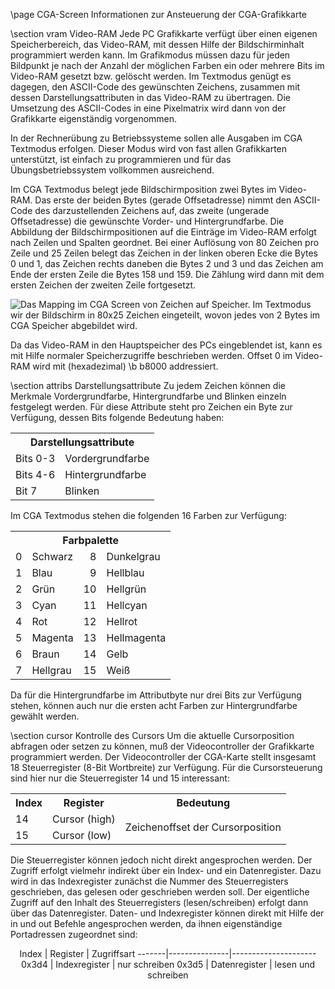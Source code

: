 \page CGA-Screen Informationen zur Ansteuerung der CGA-Grafikkarte

\section vram Video-RAM
Jede PC Grafikkarte verfügt über einen eigenen Speicherbereich, das
Video-RAM, mit dessen Hilfe der Bildschirminhalt programmiert werden kann.
Im Grafikmodus müssen dazu für jeden Bildpunkt je nach der Anzahl der
möglichen Farben ein oder mehrere Bits im Video-RAM gesetzt bzw. gelöscht
werden. Im Textmodus genügt es dagegen, den ASCII-Code des gewünschten
Zeichens, zusammen mit dessen Darstellungsattributen in das Video-RAM zu
übertragen. Die Umsetzung des ASCII-Codes in eine Pixelmatrix wird dann von
der Grafikkarte eigenständig vorgenommen.

In der Rechnerübung zu Betriebssysteme sollen alle Ausgaben im CGA
Textmodus erfolgen. Dieser Modus wird von fast allen Grafikkarten
unterstützt, ist einfach zu programmieren und für das Übungsbetriebssystem
vollkommen ausreichend.

Im CGA Textmodus belegt jede Bildschirmposition zwei Bytes im Video-RAM.
Das erste der beiden Bytes (gerade Offsetadresse) nimmt den ASCII-Code des
darzustellenden Zeichens auf, das zweite (ungerade Offsetadresse) die
gewünschte Vorder- und Hintergrundfarbe. Die Abbildung der
Bildschirmpositionen auf die Einträge im Video-RAM erfolgt nach Zeilen und
Spalten geordnet. Bei einer Auflösung von 80 Zeichen pro Zeile und 25
Zeilen belegt das Zeichen in der linken oberen Ecke die Bytes 0 und 1, das
Zeichen rechts daneben die Bytes 2 und 3 und das Zeichen am Ende der ersten
Zeile die Bytes 158 und 159. Die Zählung wird dann mit dem ersten Zeichen
der zweiten Zeile fortgesetzt.

![Das Mapping im CGA Screen von Zeichen auf Speicher. Im Textmodus wir der Bildschirm in 80x25 Zeichen eingeteilt, wovon jedes von 2 Bytes im CGA Speicher abgebildet wird.](img/cga.svg)

Da das Video-RAM in den Hauptspeicher des PCs eingeblendet ist, kann es mit
Hilfe normaler Speicherzugriffe beschrieben werden. Offset 0 im Video-RAM
wird mit (hexadezimal) \b b8000 addressiert.

\section attribs Darstellungsattribute
Zu jedem Zeichen können die Merkmale Vordergrundfarbe, Hintergrundfarbe und
Blinken einzeln festgelegt werden. Für diese Attribute steht pro Zeichen
ein Byte zur Verfügung, dessen Bits folgende Bedeutung haben:

<center>
<table>
<tr><th colspan="2">Darstellungsattribute</th></tr>
<tr><td>Bits 0-3</td><td>Vordergrundfarbe</td></tr>
<tr><td>Bits 4-6</td><td>Hintergrundfarbe</td></tr>
<tr><td>Bit 7</td><td>Blinken</td></tr>
</table>
</center>

Im CGA Textmodus stehen die folgenden 16 Farben zur Verfügung:

<center><table>
<tr><th colspan="4">Farbpalette</th></tr>
<tr><td align="RIGHT">0</td><td>Schwarz</td><td align="RIGHT">8</td><td>Dunkelgrau</td></tr>
<tr><td align="RIGHT">1</td><td>Blau</td><td align="RIGHT">9</td><td>Hellblau</td></tr>
<tr><td align="RIGHT">2</td><td>Grün</td><td align="RIGHT">10</td><td>Hellgrün</td></tr>
<tr><td align="RIGHT">3</td><td>Cyan</td><td align="RIGHT">11</td><td>Hellcyan</td></tr>
<tr><td align="RIGHT">4</td><td>Rot</td><td align="RIGHT">12</td><td>Hellrot</td></tr>
<tr><td align="RIGHT">5</td><td>Magenta</td><td align="RIGHT">13</td><td>Hellmagenta</td></tr>
<tr><td align="RIGHT">6</td><td>Braun</td><td align="RIGHT">14</td><td>Gelb</td></tr>
<tr><td align="RIGHT">7</td><td>Hellgrau</td><td align="RIGHT">15</td><td>Weiß</td></tr>
</table></center>

Da für die Hintergrundfarbe im Attributbyte nur drei Bits zur Verfügung
stehen, können auch nur die ersten acht Farben zur Hintergrundfarbe gewählt
werden.

\section cursor Kontrolle des Cursors
Um die aktuelle Cursorposition abfragen oder setzen zu können, muß der
Videocontroller der Grafikkarte programmiert werden. Der Videocontroller
der CGA-Karte stellt insgesamt 18 Steuerregister (8-Bit Wortbreite) zur
Verfügung. Für die Cursorsteuerung sind hier nur die Steuerregister 14 und
15 interessant:

<center><table>
<tr><th>Index</th><th>Register</th><th>Bedeutung</th></tr>
<tr><td>14</td><td>Cursor (high)</td>
<td rowspan="2">Zeichenoffset der Cursorposition</td></tr>
<tr><td>15</td><td>Cursor (low)</td></tr>
</table></center>

Die Steuerregister können jedoch nicht direkt angesprochen werden. Der
Zugriff erfolgt vielmehr indirekt über ein Index- und ein Datenregister.
Dazu wird in das Indexregister zunächst die Nummer des Steuerregisters
geschrieben, das gelesen oder geschrieben werden soll. Der eigentliche
Zugriff auf den Inhalt des Steuerregisters (lesen/schreiben) erfolgt dann
über das Datenregister.
Daten- und Indexregister können direkt mit Hilfe der in und out Befehle
angesprochen werden, da ihnen eigenständige Portadressen zugeordnet sind:

<center>
  Index  | Register      | Zugriffsart
  -------|---------------|---------------------
   0x3d4 | Indexregister | nur schreiben
   0x3d5 | Datenregister | lesen und schreiben
</center>
